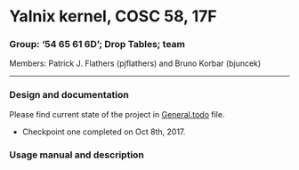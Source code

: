 # Yalnix kernel, COSC 58, 17F
### Group: ‘54 65 61 6D’; Drop Tables; team
Members: Patrick J. Flathers (pjflathers) and Bruno Korbar (bjuncek)

---


### Design and documentation
Please find current state of the project in [General.todo](General.todo) file. 
 - Checkpoint one completed on Oct 8th, 2017. 

### Usage manual and description